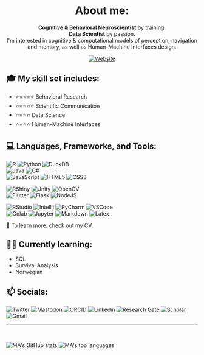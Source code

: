 <div align="center">

# About me:

**Cognitive & Behavioral Neuroscientist** by training.  
**Data Scientist** by passion.  
I'm interested in cognitive & computational models of perception, navigation and memory, as well as Human-Machine Interfaces design.

[![Website](https://img.shields.io/badge/My-Website-2979aa?style=for-the-badge&labelColor=white&logo=quarto&logoColor=2979aa)][website]

</div>

## 🎓 My skill set includes:
- ⭐⭐⭐⭐⭐ Behavioral Research
- ⭐⭐⭐⭐⭐ Scientific Communication
- ⭐⭐⭐⭐ Data Science
- ⭐⭐⭐⭐ Human-Machine Interfaces

## 💻 Languages, Frameworks, and Tools:
<!-- See: https://javascript.plainenglish.io/how-to-make-custom-language-badges-for-your-profile-using-shields-io-d2aeaf016b6b -->
![R](https://img.shields.io/badge/R-276DC3?style=for-the-badge&logo=r&logoColor=white)
![Python](https://img.shields.io/badge/Python-3776AB?style=for-the-badge&logo=python&logoColor=white)<!-- TODO: add Stan -->
![DuckDB](https://img.shields.io/badge/DuckDB-FFF000?style=for-the-badge&logo=duckdb&logoColor=black)<br>
![Java](https://img.shields.io/badge/Java-007396?style=for-the-badge&logo=java&logoColor=white)
![C#](https://img.shields.io/badge/CSharp-239120?style=for-the-badge&logo=c-sharp&logoColor=white)<br>
![JavaScript](https://img.shields.io/badge/JavaScript-F7DF1E?style=for-the-badge&logo=javascript&logoColor=white)
![HTML5](https://img.shields.io/badge/HTML-E34F26?style=for-the-badge&logo=html5&logoColor=white)
![CSS3](https://img.shields.io/badge/CSS-1572B6?style=for-the-badge&logo=css3&logoColor=white)

![RShiny](https://img.shields.io/badge/Shiny-02569B?style=for-the-badge&logo=r&logoColor=white)
![Unity](https://img.shields.io/badge/Unity-000000?style=for-the-badge&logo=unity&logoColor=white)
![OpenCV](https://img.shields.io/badge/OpenCV-5C3EE8?style=for-the-badge&logo=opencv&logoColor=white)<br>
![Flutter](https://img.shields.io/badge/Flutter-02569B?style=for-the-badge&logo=flutter&logoColor=white)
![Flask](https://img.shields.io/badge/Flask-000000?style=for-the-badge&logo=flask&logoColor=white)
![NodeJS](https://img.shields.io/badge/Node.js-339933?style=for-the-badge&logo=node-dot-js&logoColor=white)

![RStudio](https://img.shields.io/badge/R_Studio-75AADB?style=for-the-badge&logo=rstudio&logoColor=white)
![Intellij](https://img.shields.io/badge/IntelliJ-black?style=for-the-badge&logo=intellij-idea&logoColor=white) <!-- &color=black&labelColor=darkorchid -->
![PyCharm](https://img.shields.io/badge/PyCharm-black?style=for-the-badge&logo=pycharm&logoColor=white)
![VSCode](https://img.shields.io/badge/VS_Code-0078D4?style=for-the-badge&logo=visual-studio-code&logoColor=white)<br>
![Colab](https://img.shields.io/badge/Colab-F9AB00?style=for-the-badge&logo=google-colab&logoColor=white)
![Jupyter](https://img.shields.io/badge/Jupyter-F37626?style=for-the-badge&logo=jupyter&logoColor=white)
![Markdown](https://img.shields.io/badge/Markdown-000000?style=for-the-badge&logo=markdown&logoColor=white)
![Latex](https://img.shields.io/badge/LaTeX-008080?style=for-the-badge&logo=latex&logoColor=white)
<!-- TODO: add Quarto -->


📑 To learn more, check out my [CV](https://ma-riviere.me/res/cv.pdf).

## 🔬🌱 Currently learning:
- SQL
- Survival Analysis
- Norwegian

## 📫 Socials:

[![Twitter](https://img.shields.io/badge/Twitter-2979aa?style=flat-square&labelColor=white&logo=twitter&logoColor=2979aa)][twitter]
[![Mastodon](https://img.shields.io/badge/Mastodon-183053?style=flat-square&labelColor=white&logo=mastodon&logoColor=183053)][mastodon]
[![ORCID](https://img.shields.io/badge/ORCID-A6CE39?style=flat-square&labelColor=white&logo=orcid&logoColor=A6CE39)][orcid]
[![Linkedin](https://img.shields.io/badge/LinkedIn-0A66C2?style=flat-square&labelColor=white&logo=Linkedin&logoColor=0A66C2)][linkedin]
[![Research Gate](https://img.shields.io/badge/ResearchGate-00CCBB?style=flat-square&labelColor=white&logo=researchgate&logoColor=00CCBB)][rg]
[![Scholar](https://img.shields.io/badge/Scholar-4285F4?style=flat-square&labelColor=white&logo=google-scholar&logoColor=4285F4)][scholar]
![Gmail](https://img.shields.io/badge/Gmail-C71610?style=flat-square&labelColor=white&logo=Gmail&logoColor=C71610&link=mailto:marc.aurele.riviere@gmail.com)

<!--<a rel="me" href="https://fediscience.org/@mariviere"><img src="https://camo.githubusercontent.com/5f2d11d6c00535ec00101c1b757d5ae24e05e22f6ac40ef47298961436b9f25d/68747470733a2f2f696d672e736869656c64732e696f2f62616467652f4d6173746f646f6e2d3138333035333f7374796c653d666c61742d737175617265266c6162656c436f6c6f723d7768697465266c6f676f3d6d6173746f646f6e266c6f676f436f6c6f723d313833303533" alt="Mastodon" style="max-width: 100%;"></a>-->

[website]: https://ma-riviere.me
[twitter]: https://twitter.com/mariviere1
[mastodon]: https://fediscience.org/@mariviere
[linkedin]: https://www.linkedin.com/in/ma-riviere
[rg]: https://www.researchgate.net/profile/Marc_Aurele_Riviere2
[orcid]: https://orcid.org/0000-0002-5108-3382
[scholar]: https://scholar.google.com/citations?user=NBVmQOUAAAAJ&hl=en

<hr>
<br />

![MA's GitHub stats](https://github-readme-stats.vercel.app/api?username=ma-riviere&count_private=true&hide=issues,prs,contribs&show_icons=true&theme=vision-friendly-dark)
![MA's top languages](https://github-readme-stats.vercel.app/api/top-langs/?username=ma-riviere&layout=compact&theme=vision-friendly-dark&langs_count=4&hide=html,perl,css,tex)
 
<!-- Custom badges: https://shields.io/, https://webkul.github.io/myscale/, https://b64.io/, https://meyerweb.com/eric/tools/dencoder/ -->
<!-- See: https://github.com/Naereen/badges -->
